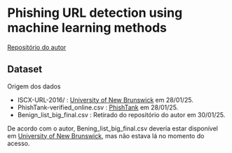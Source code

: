 # Phishing URL detection using machine learning methods

[Repositório do autor](https://github.com/shreyagopal/Phishing-Website-Detection-by-Machine-Learning-Techniques/tree/master)

## Dataset

Origem dos dados
- ISCX-URL-2016/ : [University of New Brunswick](https://www.unb.ca/cic/datasets/url-2016.html) em 28/01/25.
- PhishTank-verified_online.csv : [PhishTank](https://www.phishtank.com) em 28/01/25.
- Benign_list_big_final.csv : Retirado do repositório do autor em 30/01/25.

De acordo com o autor, Bening_list_big_final.csv deveria estar disponível em [University of New Brunswick](https://www.unb.ca/cic/datasets/url-2016.html), mas não estava lá no momento do acesso.
